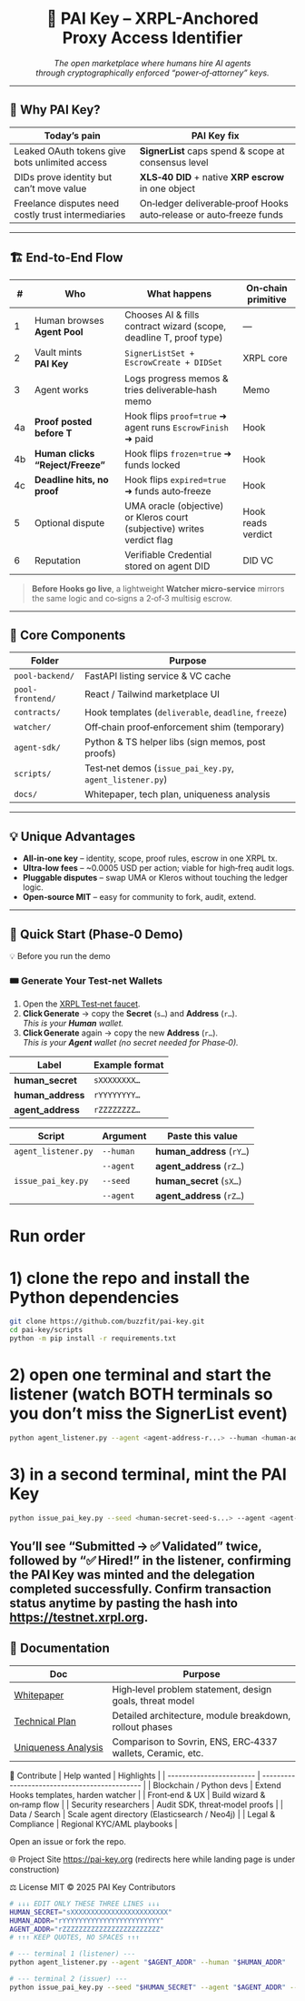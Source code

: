 <h1 align="center">
  🚀 PAI Key – XRPL-Anchored <br/>Proxy Access Identifier
</h1>

<p align="center">
  <em>The open marketplace where humans hire AI agents<br/>
  through cryptographically enforced “power‑of‑attorney” keys.</em>
</p>

---

## 🌟 Why PAI Key?

| Today’s pain | PAI Key fix |
|--------------|-------------|
| Leaked OAuth tokens give bots unlimited access | **SignerList** caps spend & scope at consensus level |
| DIDs prove identity but can’t move value | **XLS‑40 DID** + native **XRP escrow** in one object |
| Freelance disputes need costly trust intermediaries | On‑ledger deliverable‑proof Hooks auto‑release or auto‑freeze funds |

---

## 🏗️ End‑to‑End Flow

| # | Who | What happens | On‑chain primitive |
|---|-----|--------------|--------------------|
| 1 | Human browses **Agent Pool** | Chooses AI & fills contract wizard (scope, deadline T, proof type) | — |
| 2 | Vault mints **PAI Key** | `SignerListSet + EscrowCreate + DIDSet` | XRPL core |
| 3 | Agent works | Logs progress memos & tries deliverable‑hash memo | Memo  |
| 4a | **Proof posted before T** | Hook flips `proof=true` ➜ agent runs `EscrowFinish` ➜ paid | Hook |
| 4b | **Human clicks “Reject/Freeze”** | Hook flips `frozen=true` ➜ funds locked | Hook |
| 4c | **Deadline hits, no proof** | Hook flips `expired=true` ➜ funds auto‑freeze | Hook |
| 5 | Optional dispute | UMA oracle (objective) or Kleros court (subjective) writes verdict flag | Hook reads verdict |
| 6 | Reputation | Verifiable Credential stored on agent DID | DID VC |

> **Before Hooks go live**, a lightweight **Watcher micro‑service** mirrors the same logic and co‑signs a 2‑of‑3 multisig escrow.

---

## 🔑 Core Components

| Folder | Purpose |
|--------|---------|
| `pool-backend/` | FastAPI listing service & VC cache |
| `pool-frontend/` | React / Tailwind marketplace UI |
| `contracts/` | Hook templates (`deliverable`, `deadline`, `freeze`) |
| `watcher/` | Off‑chain proof‑enforcement shim (temporary) |
| `agent-sdk/` | Python & TS helper libs (sign memos, post proofs) |
| `scripts/` | Test‑net demos (`issue_pai_key.py`, `agent_listener.py`) |
| `docs/` | Whitepaper, tech plan, uniqueness analysis |

---

## 💡 Unique Advantages

* **All‑in‑one key** – identity, scope, proof rules, escrow in one XRPL tx.  
* **Ultra‑low fees** – ~0.0005 USD per action; viable for high‑freq audit logs.  
* **Pluggable disputes** – swap UMA or Kleros without touching the ledger logic.  
* **Open‑source MIT** – easy for community to fork, audit, extend.

---

## 🚀 Quick Start (Phase‑0 Demo)
💡 Before you run the demo
### 🎟️ Generate Your Test‑net Wallets

1. Open the [XRPL Test‑net faucet](https://xrpl.org/xrp-testnet-faucet.html).  
2. **Click Generate** → copy the **Secret** (`s…`) and **Address** (`r…`).  
   *This is your **Human** wallet.*  
3. **Click Generate** again → copy the new **Address** (`r…`).  
   *This is your **Agent** wallet (no secret needed for Phase‑0).*

| Label           | Example format |
|-----------------|----------------|
| **human_secret** | `sXXXXXXXX…` |
| **human_address** | `rYYYYYYYY…` |
| **agent_address** | `rZZZZZZZZ…` |

| Script&nbsp;&nbsp; | Argument | Paste this value |
|--------------------|----------|------------------|
| `agent_listener.py` | `--human` | **human_address** (`rY…`) |
|                     | `--agent` | **agent_address** (`rZ…`) |
| `issue_pai_key.py`  | `--seed`  | **human_secret** (`sX…`) |
|                     | `--agent` | **agent_address** (`rZ…`) |




# Run order



# 1) clone the repo and install the Python dependencies
```bash
git clone https://github.com/buzzfit/pai-key.git
cd pai-key/scripts
python -m pip install -r requirements.txt
```


# 2) open one terminal and start the listener (watch BOTH terminals so you don’t miss the SignerList event)
```bash
python agent_listener.py --agent <agent-address-r...> --human <human-address-r...>
```


# 3) in a second terminal, mint the PAI Key
```bash
python issue_pai_key.py --seed <human-secret-seed-s...> --agent <agent-address-r...> --limit 100
```
You’ll see “Submitted → ✅ Validated” twice, followed by “✅ Hired!” in the listener, confirming the PAI Key was minted and the delegation completed successfully.
Confirm transaction status anytime by pasting the hash into https://testnet.xrpl.org.
---

## 📄 Documentation

| Doc | Purpose |
|-----|---------|
| [Whitepaper](docs/WHITEPAPER.md) | High‑level problem statement, design goals, threat model |
| [Technical Plan](docs/TECH_PLAN.md) | Detailed architecture, module breakdown, rollout phases |
| [Uniqueness Analysis](docs/UNIQUENESS.md) | Comparison to Sovrin, ENS, ERC‑4337 wallets, Ceramic, etc. |


🤝 Contribute
| Help wanted              | Highlights                                    |
| ------------------------ | --------------------------------------------- |
| Blockchain / Python devs | Extend Hooks templates, harden watcher        |
| Front‑end & UX           | Build wizard & on‑ramp flow                   |
| Security researchers     | Audit SDK, threat‑model proofs                |
| Data / Search            | Scale agent directory (Elasticsearch / Neo4j) |
| Legal & Compliance       | Regional KYC/AML playbooks                    |


Open an issue or fork the repo.

🌐 Project Site
https://pai-key.org (redirects here while landing page is under construction)

⚖️ License
MIT © 2025 PAI Key Contributors
```bash
# ↓↓↓ EDIT ONLY THESE THREE LINES ↓↓↓
HUMAN_SECRET="sXXXXXXXXXXXXXXXXXXXXXXXX"
HUMAN_ADDR="rYYYYYYYYYYYYYYYYYYYYYYYY"
AGENT_ADDR="rZZZZZZZZZZZZZZZZZZZZZZZZ"
# ↑↑↑ KEEP QUOTES, NO SPACES ↑↑↑

# --- terminal 1 (listener) ---
python agent_listener.py --agent "$AGENT_ADDR" --human "$HUMAN_ADDR"

# --- terminal 2 (issuer) ---
python issue_pai_key.py --seed "$HUMAN_SECRET" --agent "$AGENT_ADDR" --limit 100
```

